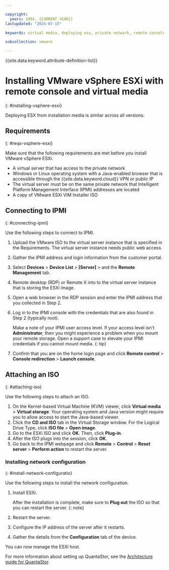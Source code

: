 ```yaml
---

copyright:
  years: 1994, {CURRENT_YEAR}]
lastupdated: "2024-07-15"

keywords: virtual media, deploying esx, private network, remote console, install vsphere, install esxi, esxi

subcollection: vmware

---
```


{{site.data.keyword.attribute-definition-list}}

# Installing VMware vSphere ESXi with remote console and virtual media
{: #installing-vsphere-esxi}

Deploying ESX from installation media is similar across all versions.

## Requirements
{: #reqs-vsphere-esxi}

Make sure that the following requirements are met before you install VMware vSphere ESXi.

* A virtual server that has access to the private network
* Windows or Linux operating system with a Java-enabled browser that is accessible through the {{site.data.keyword.cloud}} VPN or public IP
* The virtual server must be on the same private network that Intelligent Platform Management Interface (IPMI) addresses are located
* A copy of VMware ESXi VIM Installer ISO

## Connecting to IPMI
{: #connecting-ipmi}

Use the following steps to connect to IPMI.

1. Upload the VMware ISO to the virtual server instance that is specified in the Requirements. The virtual server instance needs public web access.
2. Gather the IPMI address and login information from the customer portal.
3. Select **Devices** > **Device List** > **[Server]** > and the **Remote Management** tab.
4. Remote desktop (RDP) or Remote X into to the virtual server instance that is storing the ESXi image.
5. Open a web browser in the RDP session and enter the IPMI address that you collected in Step 2.
6. Log in to the IPMI console with the credentials that are also found in Step 2 (typically root).

   Make a note of your IPMI user access level. If your access level isn't **Administrator**, then you might experience a problem when you mount your remote storage. Open a support case to elevate your IPMI credentials if you cannot mount media.
   {: tip}

7. Confirm that you are on the home login page and click **Remote control** > **Console redirection** > **Launch console**.

## Attaching an ISO
{: #attaching-iso}

Use the following steps to attach an ISO.

1. On the Kernel-based Virtual Machine (KVM) viewer, click **Virtual media** > **Virtual storage**. Your operating system and Java version might require you to allow access to start the Java-based viewer.
2. Click the **CD and ISO** tab in the Virtual Storage window. For the Logical Drive Type, click **ISO file** > **Open image**.
3. Go to the ESXi ISO and click **OK**. Then, click **Plug-in**.
4. After the ISO plugs into the session, click **OK**.
5. Go back to the IPMI webpage and click **Remote** > **Control** > **Reset server** > **Perform action** to restart the server.

### Installing network configuration
{: #install-network-configuratio}

Use the following steps to install the network configuration.

1. Install ESXi.

   After the installation is complete, make sure to **Plug out** the ISO so that you can restart the server.
   {: note}

2. Restart the server.
3. Configure the IP address of the server after it restarts.
4. Gather the details from the **Configuration** tab of the device.

You can now manage the ESXi host.

For more information about setting up QuantaStor, see the [Architecture guide for QuantaStor](/docs/vmware?topic=vmware-quantastor-architecture-guide).
